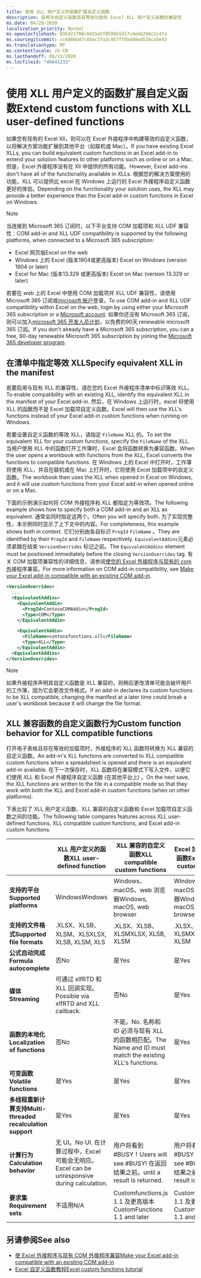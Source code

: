 ```yaml
---
title: 使用 XLL 用户定义的函数扩展自定义函数
description: 启用与自定义函数具有等效功能的 Excel XLL 用户定义函数的兼容性
ms.date: 04/29/2020
localization_priority: Normal
ms.openlocfilehash: 036421700c0415e5f0599b5917cdebb298c2c4fa
ms.sourcegitcommit: cc6886b47c84ac37a3c957ff85dd0ed526ca5e43
ms.translationtype: MT
ms.contentlocale: zh-CN
ms.lasthandoff: 08/12/2020
ms.locfileid: "46641233"
---
```

# <a name="extend-custom-functions-with-xll-user-defined-functions"></a><span data-ttu-id="b91dd-103">使用 XLL 用户定义的函数扩展自定义函数</span><span class="sxs-lookup"><span data-stu-id="b91dd-103">Extend custom functions with XLL user-defined functions</span></span>

<span data-ttu-id="b91dd-104">如果您有现有的 Excel Xll，则可以在 Excel 外接程序中构建等效的自定义函数，以将解决方案功能扩展到其他平台（如联机或 Mac）。</span><span class="sxs-lookup"><span data-stu-id="b91dd-104">If you have existing Excel XLLs, you can build equivalent custom functions in an Excel add-in to extend your solution features to other platforms such as online or on a Mac.</span></span> <span data-ttu-id="b91dd-105">但是，Excel 外接程序没有在 Xll 中提供的所有功能。</span><span class="sxs-lookup"><span data-stu-id="b91dd-105">However, Excel add-ins don't have all of the functionality available in XLLs.</span></span> <span data-ttu-id="b91dd-106">根据您的解决方案使用的功能，XLL 可以提供比 excel 在 Windows 上运行的 Excel 外接程序自定义函数更好的体验。</span><span class="sxs-lookup"><span data-stu-id="b91dd-106">Depending on the functionality your solution uses, the XLL may provide a better experience than the Excel add-in custom functions in Excel on Windows.</span></span>

> [!NOTE]
> <span data-ttu-id="b91dd-107">当连接到 Microsoft 365 订阅时，以下平台支持 COM 加载项和 XLL UDF 兼容性：</span><span class="sxs-lookup"><span data-stu-id="b91dd-107">COM add-in and XLL UDF compatibility is supported by the following platforms, when connected to a Microsoft 365 subscription:</span></span>
> - <span data-ttu-id="b91dd-108">Excel 网页版</span><span class="sxs-lookup"><span data-stu-id="b91dd-108">Excel on the web</span></span>
> - <span data-ttu-id="b91dd-109">Windows 上的 Excel (版本1904或更高版本) </span><span class="sxs-lookup"><span data-stu-id="b91dd-109">Excel on Windows (version 1904 or later)</span></span>
> - <span data-ttu-id="b91dd-110">Excel for Mac (版本13.329 或更高版本) </span><span class="sxs-lookup"><span data-stu-id="b91dd-110">Excel on Mac (version 13.329 or later)</span></span>
>
> <span data-ttu-id="b91dd-111">若要在 web 上的 Excel 中使用 COM 加载项并 XLL UDF 兼容性，请使用 Microsoft 365 订阅或[microsoft 帐户](https://account.microsoft.com/account)登录。</span><span class="sxs-lookup"><span data-stu-id="b91dd-111">To use COM add-in and XLL UDF compatibility within Excel on the web, login by using either your Microsoft 365 subscription or a [Microsoft account](https://account.microsoft.com/account).</span></span> <span data-ttu-id="b91dd-112">如果你还没有 Microsoft 365 订阅，则可以加入[microsoft 365 开发人员计划](https://developer.microsoft.com/office/dev-program)，以免费的90天 renewable microsoft 365 订阅。</span><span class="sxs-lookup"><span data-stu-id="b91dd-112">If you don't already have a Microsoft 365 subscription, you can a free, 90-day renewable Microsoft 365 subscription by joining the [Microsoft 365 developer program](https://developer.microsoft.com/office/dev-program).</span></span>

## <a name="specify-equivalent-xll-in-the-manifest"></a><span data-ttu-id="b91dd-113">在清单中指定等效 XLL</span><span class="sxs-lookup"><span data-stu-id="b91dd-113">Specify equivalent XLL in the manifest</span></span>

<span data-ttu-id="b91dd-114">若要启用与现有 XLL 的兼容性，请在您的 Excel 外接程序清单中标识等效 XLL。</span><span class="sxs-lookup"><span data-stu-id="b91dd-114">To enable compatibility with an existing XLL, identify the equivalent XLL in the manifest of your Excel add-in.</span></span> <span data-ttu-id="b91dd-115">然后，在 Windows 上运行时，excel 将使用 XLL 的函数而不是 Excel 加载项自定义函数。</span><span class="sxs-lookup"><span data-stu-id="b91dd-115">Excel will then use the XLL's functions instead of your Excel add-in custom functions when running on Windows.</span></span>

<span data-ttu-id="b91dd-116">若要设置自定义函数的等效 XLL，请指定 `FileName` XLL 的。</span><span class="sxs-lookup"><span data-stu-id="b91dd-116">To set the equivalent XLL for your custom functions, specify the `FileName` of the XLL.</span></span> <span data-ttu-id="b91dd-117">当用户使用 XLL 中的函数打开工作簿时，Excel 会将函数转换为兼容函数。</span><span class="sxs-lookup"><span data-stu-id="b91dd-117">When the user opens a workbook with functions from the XLL, Excel converts the functions to compatible functions.</span></span> <span data-ttu-id="b91dd-118">在 Windows 上的 Excel 中打开时，工作簿将使用 XLL，并且在联机或在 Mac 上打开时，它将使用 Excel 加载项中的自定义函数。</span><span class="sxs-lookup"><span data-stu-id="b91dd-118">The workbook then uses the XLL when opened in Excel on Windows, and it will use custom functions from your Excel add-in when opened online or on a Mac.</span></span>

<span data-ttu-id="b91dd-119">下面的示例演示如何将 COM 外接程序和 XLL 都指定为等效项。</span><span class="sxs-lookup"><span data-stu-id="b91dd-119">The following example shows how to specify both a COM add-in and an XLL as equivalent.</span></span> <span data-ttu-id="b91dd-120">通常会同时指定这两个。</span><span class="sxs-lookup"><span data-stu-id="b91dd-120">Often you will specify both.</span></span> <span data-ttu-id="b91dd-121">为了实现完整性，本示例同时显示了上下文中的内容。</span><span class="sxs-lookup"><span data-stu-id="b91dd-121">For completeness, this example shows both in context.</span></span> <span data-ttu-id="b91dd-122">它们分别由各自标识 `ProgId` `FileName` 。</span><span class="sxs-lookup"><span data-stu-id="b91dd-122">They are identified by their `ProgId` and `FileName` respectively.</span></span> <span data-ttu-id="b91dd-123">`EquivalentAddins`元素必须紧跟在结束 `VersionOverrides` 标记之前。</span><span class="sxs-lookup"><span data-stu-id="b91dd-123">The `EquivalentAddins` element must be positioned immediately before the closing `VersionOverrides` tag.</span></span> <span data-ttu-id="b91dd-124">有关 COM 加载项兼容性的详细信息，请参阅[使您的 Excel 外接程序与现有的 com 外](../develop/make-office-add-in-compatible-with-existing-com-add-in.md)接程序兼容。</span><span class="sxs-lookup"><span data-stu-id="b91dd-124">For more information on COM add-in compatibility, see [Make your Excel add-in compatible with an existing COM add-in](../develop/make-office-add-in-compatible-with-existing-com-add-in.md).</span></span>

```xml
<VersionOverrides>
  ...
  <EquivalentAddins>
    <EquivalentAddin>
      <ProgId>ContosoCOMAddin</ProgId>
      <Type>COM</Type>
    </EquivalentAddin>

    <EquivalentAddin>
      <FileName>contosofunctions.xll</FileName>
      <Type>XLL</Type>
    </EquivalentAddin>
  <EquivalentAddins>
</VersionOverrides>
```

> [!NOTE]
> <span data-ttu-id="b91dd-125">如果外接程序声明其自定义函数是 XLL 兼容的，则稍后更改清单可能会破坏用户的工作簿，因为它会更改文件格式。</span><span class="sxs-lookup"><span data-stu-id="b91dd-125">If an add-in declares its custom functions to be XLL compatible, changing the manifest at a later time could break a user's workbook because it will change the file format.</span></span>

## <a name="custom-function-behavior-for-xll-compatible-functions"></a><span data-ttu-id="b91dd-126">XLL 兼容函数的自定义函数行为</span><span class="sxs-lookup"><span data-stu-id="b91dd-126">Custom function behavior for XLL compatible functions</span></span>

<span data-ttu-id="b91dd-127">打开电子表格且存在等效的加载项时，外接程序的 XLL 函数将转换为 XLL 兼容的自定义函数。</span><span class="sxs-lookup"><span data-stu-id="b91dd-127">An add-in's XLL functions are converted to XLL compatible custom functions when a spreadsheet is opened and there is an equivalent add-in available.</span></span> <span data-ttu-id="b91dd-128">在下一次保存时，XLL 函数将在兼容模式下写入文件，以便它们使用 XLL 和 Excel 外接程序自定义函数 (在其他平台上) 。</span><span class="sxs-lookup"><span data-stu-id="b91dd-128">On the next save, the XLL functions are written to the file in a compatible mode so that they work with both the XLL and Excel add-in custom functions (when on other platforms).</span></span>

<span data-ttu-id="b91dd-129">下表比较了 XLL 用户定义函数、XLL 兼容的自定义函数和 Excel 加载项自定义函数之间的功能。</span><span class="sxs-lookup"><span data-stu-id="b91dd-129">The following table compares features across XLL user-defined functions, XLL compatible custom functions, and Excel add-in custom functions.</span></span>

|         |<span data-ttu-id="b91dd-130">XLL 用户定义的函数</span><span class="sxs-lookup"><span data-stu-id="b91dd-130">XLL user-defined function</span></span> |<span data-ttu-id="b91dd-131">XLL 兼容的自定义函数</span><span class="sxs-lookup"><span data-stu-id="b91dd-131">XLL compatible custom functions</span></span> |<span data-ttu-id="b91dd-132">Excel 加载项自定义函数</span><span class="sxs-lookup"><span data-stu-id="b91dd-132">Excel add-in custom function</span></span> |
|---------|---------|---------|---------|
| <span data-ttu-id="b91dd-133">**支持的平台**</span><span class="sxs-lookup"><span data-stu-id="b91dd-133">**Supported platforms**</span></span> | <span data-ttu-id="b91dd-134">Windows</span><span class="sxs-lookup"><span data-stu-id="b91dd-134">Windows</span></span> | <span data-ttu-id="b91dd-135">Windows、macOS、web 浏览器</span><span class="sxs-lookup"><span data-stu-id="b91dd-135">Windows, macOS, web browser</span></span> | <span data-ttu-id="b91dd-136">Windows、macOS、web 浏览器</span><span class="sxs-lookup"><span data-stu-id="b91dd-136">Windows, macOS, web browser</span></span> |
| <span data-ttu-id="b91dd-137">**支持的文件格式**</span><span class="sxs-lookup"><span data-stu-id="b91dd-137">**Supported file formats**</span></span> | <span data-ttu-id="b91dd-138">.XLSX、XLSB、XLSM、XLS</span><span class="sxs-lookup"><span data-stu-id="b91dd-138">XLSX, XLSB, XLSM, XLS</span></span> | <span data-ttu-id="b91dd-139">.XLSX、XLSB、XLSM</span><span class="sxs-lookup"><span data-stu-id="b91dd-139">XLSX, XLSB, XLSM</span></span> | <span data-ttu-id="b91dd-140">.XLSX、XLSB、XLSM</span><span class="sxs-lookup"><span data-stu-id="b91dd-140">XLSX, XLSB, XLSM</span></span> |
| <span data-ttu-id="b91dd-141">**公式自动完成**</span><span class="sxs-lookup"><span data-stu-id="b91dd-141">**Formula autocomplete**</span></span> | <span data-ttu-id="b91dd-142">否</span><span class="sxs-lookup"><span data-stu-id="b91dd-142">No</span></span> | <span data-ttu-id="b91dd-143">是</span><span class="sxs-lookup"><span data-stu-id="b91dd-143">Yes</span></span> | <span data-ttu-id="b91dd-144">是</span><span class="sxs-lookup"><span data-stu-id="b91dd-144">Yes</span></span> |
| <span data-ttu-id="b91dd-145">**媒体**</span><span class="sxs-lookup"><span data-stu-id="b91dd-145">**Streaming**</span></span> | <span data-ttu-id="b91dd-146">可通过 xlfRTD 和 XLL 回调实现。</span><span class="sxs-lookup"><span data-stu-id="b91dd-146">Possible via xlfRTD and XLL callback.</span></span> | <span data-ttu-id="b91dd-147">否</span><span class="sxs-lookup"><span data-stu-id="b91dd-147">No</span></span> | <span data-ttu-id="b91dd-148">是</span><span class="sxs-lookup"><span data-stu-id="b91dd-148">Yes</span></span> |
| <span data-ttu-id="b91dd-149">**函数的本地化**</span><span class="sxs-lookup"><span data-stu-id="b91dd-149">**Localization of functions**</span></span> | <span data-ttu-id="b91dd-150">否</span><span class="sxs-lookup"><span data-stu-id="b91dd-150">No</span></span> | <span data-ttu-id="b91dd-151">不是。</span><span class="sxs-lookup"><span data-stu-id="b91dd-151">No.</span></span> <span data-ttu-id="b91dd-152">名称和 ID 必须与现有 XLL 的函数相匹配。</span><span class="sxs-lookup"><span data-stu-id="b91dd-152">The Name and ID must match the existing XLL's functions.</span></span> | <span data-ttu-id="b91dd-153">是</span><span class="sxs-lookup"><span data-stu-id="b91dd-153">Yes</span></span> |
| <span data-ttu-id="b91dd-154">**可变函数**</span><span class="sxs-lookup"><span data-stu-id="b91dd-154">**Volatile functions**</span></span> | <span data-ttu-id="b91dd-155">是</span><span class="sxs-lookup"><span data-stu-id="b91dd-155">Yes</span></span> | <span data-ttu-id="b91dd-156">是</span><span class="sxs-lookup"><span data-stu-id="b91dd-156">Yes</span></span> | <span data-ttu-id="b91dd-157">是</span><span class="sxs-lookup"><span data-stu-id="b91dd-157">Yes</span></span> |
| <span data-ttu-id="b91dd-158">**多线程重新计算支持**</span><span class="sxs-lookup"><span data-stu-id="b91dd-158">**Multi-threaded recalculation support**</span></span> | <span data-ttu-id="b91dd-159">是</span><span class="sxs-lookup"><span data-stu-id="b91dd-159">Yes</span></span> | <span data-ttu-id="b91dd-160">是</span><span class="sxs-lookup"><span data-stu-id="b91dd-160">Yes</span></span> | <span data-ttu-id="b91dd-161">是</span><span class="sxs-lookup"><span data-stu-id="b91dd-161">Yes</span></span> |
| <span data-ttu-id="b91dd-162">**计算行为**</span><span class="sxs-lookup"><span data-stu-id="b91dd-162">**Calculation behavior**</span></span> | <span data-ttu-id="b91dd-163">无 UI。</span><span class="sxs-lookup"><span data-stu-id="b91dd-163">No UI.</span></span> <span data-ttu-id="b91dd-164">在计算过程中，Excel 可能会无响应。</span><span class="sxs-lookup"><span data-stu-id="b91dd-164">Excel can be unresponsive during calculation.</span></span> | <span data-ttu-id="b91dd-165">用户将看到 #BUSY！</span><span class="sxs-lookup"><span data-stu-id="b91dd-165">Users will see #BUSY!</span></span> <span data-ttu-id="b91dd-166">在返回结果之前。</span><span class="sxs-lookup"><span data-stu-id="b91dd-166">until a result is returned.</span></span> | <span data-ttu-id="b91dd-167">用户将看到 #BUSY！</span><span class="sxs-lookup"><span data-stu-id="b91dd-167">Users will see #BUSY!</span></span> <span data-ttu-id="b91dd-168">在返回结果之前。</span><span class="sxs-lookup"><span data-stu-id="b91dd-168">until a result is returned.</span></span> |
| <span data-ttu-id="b91dd-169">**要求集**</span><span class="sxs-lookup"><span data-stu-id="b91dd-169">**Requirement sets**</span></span> | <span data-ttu-id="b91dd-170">不适用</span><span class="sxs-lookup"><span data-stu-id="b91dd-170">N/A</span></span> | <span data-ttu-id="b91dd-171">Customfunctions.js 1.1 及更高版本</span><span class="sxs-lookup"><span data-stu-id="b91dd-171">CustomFunctions 1.1 and later</span></span> | <span data-ttu-id="b91dd-172">Customfunctions.js 1.1 及更高版本</span><span class="sxs-lookup"><span data-stu-id="b91dd-172">CustomFunctions 1.1 and later</span></span> |

## <a name="see-also"></a><span data-ttu-id="b91dd-173">另请参阅</span><span class="sxs-lookup"><span data-stu-id="b91dd-173">See also</span></span>

- [<span data-ttu-id="b91dd-174">使 Excel 外接程序与现有 COM 外接程序兼容</span><span class="sxs-lookup"><span data-stu-id="b91dd-174">Make your Excel add-in compatible with an existing COM add-in</span></span>](../develop/make-office-add-in-compatible-with-existing-com-add-in.md)
- [<span data-ttu-id="b91dd-175">Excel 自定义函数教程</span><span class="sxs-lookup"><span data-stu-id="b91dd-175">Excel custom functions tutorial</span></span>](../tutorials/excel-tutorial-create-custom-functions.md)
